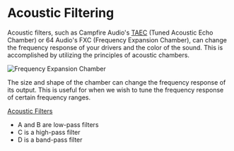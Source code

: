 # Acoustic Filtering

Acoustic filters, such as Campfire Audio's [TAEC](https://www.youtube.com/watch?v=t5R8zm_5kJk) (Tuned Acoustic Echo Chamber) or 64 Audio's FXC (Frequency Expansion Chamber), can change the frequency response of your drivers and the color of the sound. This is accomplished by utilizing the principles of acoustic chambers.

![Frequency Expansion Chamber](https://cdn.shopify.com/s/files/1/1791/0383/products/tia_TRIO_1_1024x1024_35cb3a3a-f805-4e0c-b214-0bd223eda524_1024x.jpg?v=1569191340)

The size and shape of the chamber can change the frequency response of its output. This is useful for when we wish to tune the frequency response of certain frequency ranges.

[Acoustic Filters](https://cdn.britannica.com/s:1500x700,q:85/22/4322-004-F0473082.jpg)

* A and B are low-pass filters
* C is a high-pass filter
* D is a band-pass filter